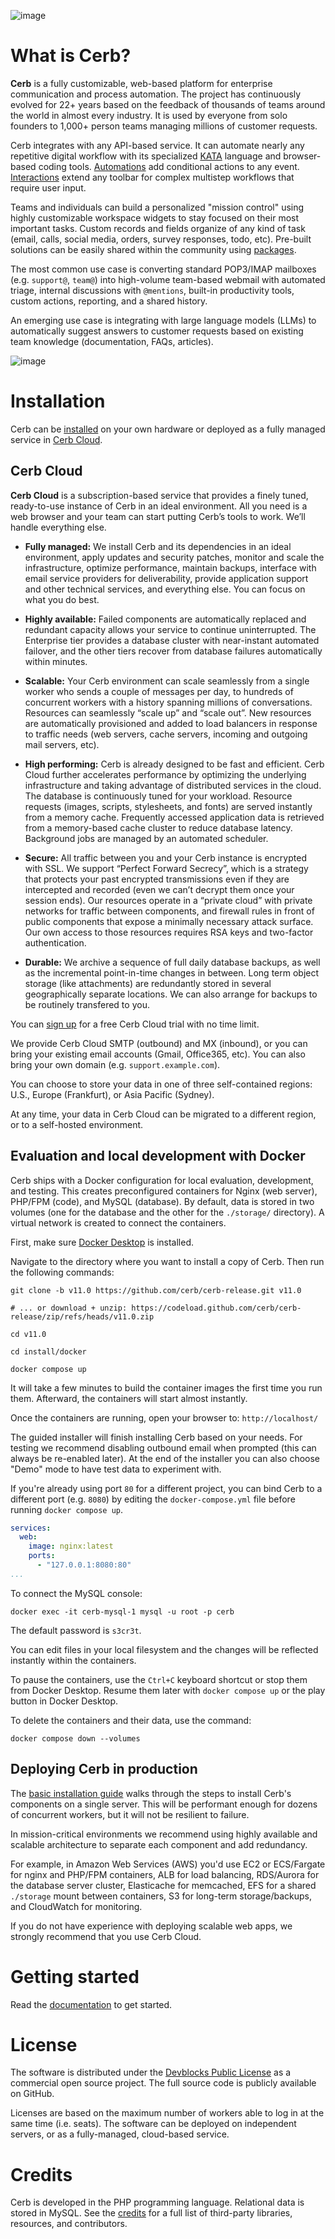 ![image](https://cerb.ai/assets/cerb_logo.svg)

# What is Cerb?

**Cerb** is a fully customizable, web-based platform for enterprise communication and process automation. The project has continuously evolved for 22+ years based on the feedback of thousands of teams around the world in almost every industry. It is used by everyone from solo founders to 1,000+ person teams managing millions of customer requests.

Cerb integrates with any API-based service. It can automate nearly any repetitive digital workflow with its specialized [KATA](https://cerb.ai/docs/kata/) language and browser-based coding tools. [Automations](https://cerb.ai/docs/automations/) add conditional actions to any event. [Interactions](https://cerb.ai/docs/interactions/) extend any toolbar for complex multistep workflows that require user input.

Teams and individuals can build a personalized "mission control" using highly customizable workspace widgets to stay focused on their most important tasks. Custom records and fields organize of any kind of task (email, calls, social media, orders, survey responses, todo, etc). Pre-built solutions can be easily shared within the community using [packages](https://cerb.ai/docs/packages/).

The most common use case is converting standard POP3/IMAP mailboxes (e.g. `support@`, `team@`) into high-volume team-based webmail with automated triage, internal discussions with `@mentions`, built-in productivity tools, custom actions, reporting, and a shared history.

An emerging use case is integrating with large language models (LLMs) to automatically suggest answers to customer requests based on existing team knowledge (documentation, FAQs, articles).

![image](https://cerb.ai/assets/images/home/features/workspaces.png)

# Installation

Cerb can be [installed](https://cerb.ai/docs/installation/) on your own hardware or deployed as a fully managed service in [Cerb Cloud](https://cerb.ai/cloud/).

## Cerb Cloud

**Cerb Cloud** is a subscription-based service that provides a finely tuned, ready-to-use instance of Cerb in an ideal environment. All you need is a web browser and your team can start putting Cerb’s tools to work. We’ll handle everything else.

* **Fully managed:** We install Cerb and its dependencies in an ideal environment, apply updates and security patches, monitor and scale the infrastructure, optimize performance, maintain backups, interface with email service providers for deliverability, provide application support and other technical services, and everything else. You can focus on what you do best.

* **Highly available:** Failed components are automatically replaced and redundant capacity allows your service to continue uninterrupted. The Enterprise tier provides a database cluster with near-instant automated failover, and the other tiers recover from database failures automatically within minutes.

* **Scalable:** Your Cerb environment can scale seamlessly from a single worker who sends a couple of messages per day, to hundreds of concurrent workers with a history spanning millions of conversations. Resources can seamlessly “scale up” and “scale out”. New resources are automatically provisioned and added to load balancers in response to traffic needs (web servers, cache servers, incoming and outgoing mail servers, etc).

* **High performing:** Cerb is already designed to be fast and efficient. Cerb Cloud further accelerates performance by optimizing the underlying infrastructure and taking advantage of distributed services in the cloud. The database is continuously tuned for your workload. Resource requests (images, scripts, stylesheets, and fonts) are served instantly from a memory cache. Frequently accessed application data is retrieved from a memory-based cache cluster to reduce database latency. Background jobs are managed by an automated scheduler.

* **Secure:** All traffic between you and your Cerb instance is encrypted with SSL. We support “Perfect Forward Secrecy”, which is a strategy that protects your past encrypted transmissions even if they are intercepted and recorded (even we can’t decrypt them once your session ends). Our resources operate in a “private cloud” with private networks for traffic between components, and firewall rules in front of public components that expose a minimally necessary attack surface. Our own access to those resources requires RSA keys and two-factor authentication.

* **Durable:** We archive a sequence of full daily database backups, as well as the incremental point-in-time changes in between. Long term object storage (like attachments) are redundantly stored in several geographically separate locations. We can also arrange for backups to be routinely transfered to you.

You can [sign up](https://cerb.ai/cloud/) for a free Cerb Cloud trial with no time limit. 

We provide Cerb Cloud SMTP (outbound) and MX (inbound), or you can bring your existing email accounts (Gmail, Office365, etc). You can also bring your own domain (e.g. `support.example.com`).

You can choose to store your data in one of three self-contained regions: U.S., Europe (Frankfurt), or Asia Pacific (Sydney).

At any time, your data in Cerb Cloud can be migrated to a different region, or to a self-hosted environment.

## Evaluation and local development with Docker

Cerb ships with a Docker configuration for local evaluation, development, and testing. This creates preconfigured containers for Nginx (web server), PHP/FPM (code), and MySQL (database). By default, data is stored in two volumes (one for the database and the other for the `./storage/` directory). A virtual network is created to connect the containers.

First, make sure [Docker Desktop](https://www.docker.com/products/docker-desktop/) is installed.

Navigate to the directory where you want to install a copy of Cerb. Then run the following commands:

```shell
git clone -b v11.0 https://github.com/cerb/cerb-release.git v11.0

# ... or download + unzip: https://codeload.github.com/cerb/cerb-release/zip/refs/heads/v11.0.zip

cd v11.0

cd install/docker

docker compose up
```

It will take a few minutes to build the container images the first time you run them. Afterward, the containers will start almost instantly.

Once the containers are running, open your browser to: `http://localhost/`

The guided installer will finish installing Cerb based on your needs. For testing we recommend disabling outbound email when prompted (this can always be re-enabled later). At the end of the installer you can also choose "Demo" mode to have test data to experiment with.

If you're already using port `80` for a different project, you can bind Cerb to a different port (e.g. `8080`) by editing the `docker-compose.yml` file before running `docker compose up`.

```yaml
services:
  web:
    image: nginx:latest
    ports:
      - "127.0.0.1:8080:80"
...
```

To connect the MySQL console:

```shell
docker exec -it cerb-mysql-1 mysql -u root -p cerb
```

The default password is `s3cr3t`.

You can edit files in your local filesystem and the changes will be reflected instantly within the containers.

To pause the containers, use the `Ctrl+C` keyboard shortcut or stop them from Docker Desktop. Resume them later with `docker compose up` or the play button in Docker Desktop.

To delete the containers and their data, use the command:

```shell
docker compose down --volumes
```

## Deploying Cerb in production

The [basic installation guide](https://cerb.ai/docs/installation/) walks through the steps to install Cerb's components on a single server. This will be performant enough for dozens of concurrent workers, but it will not be resilient to failure.

In mission-critical environments we recommend using highly available and scalable architecture to separate each component and add redundancy.

For example, in Amazon Web Services (AWS) you'd use EC2 or ECS/Fargate for nginx and PHP/FPM containers, ALB for load balancing, RDS/Aurora for the database server cluster, Elasticache for memcached, EFS for a shared `./storage` mount between containers, S3 for long-term storage/backups, and CloudWatch for monitoring.

If you do not have experience with deploying scalable web apps, we strongly recommend that you use Cerb Cloud.

# Getting started

Read the [documentation](https://cerb.ai/docs/) to get started.

# License

The software is distributed under the [Devblocks Public License](https://cerb.ai/license) as a commercial open source project. The full source code is publicly available on GitHub.

Licenses are based on the maximum number of workers able to log in at the same time (i.e. seats). The software can be deployed on independent servers, or as a fully-managed, cloud-based service.

# Credits

Cerb is developed in the PHP programming language. Relational data is stored in MySQL. See the [credits](https://cerb.ai/docs/credits) for a full list of third-party libraries, resources, and contributors.
